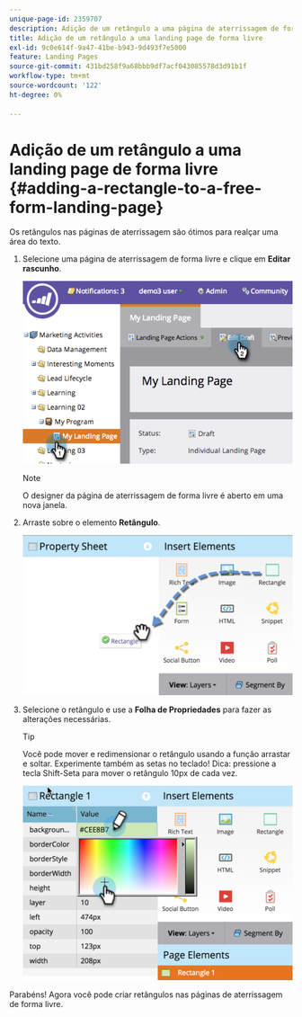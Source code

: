 ```yaml
---
unique-page-id: 2359707
description: Adição de um retângulo a uma página de aterrissagem de forma livre - Documentação do Marketo - Documentação do produto
title: Adição de um retângulo a uma landing page de forma livre
exl-id: 9c0e614f-9a47-41be-b943-9d493f7e5000
feature: Landing Pages
source-git-commit: 431bd258f9a68bbb9df7acf043085578d3d91b1f
workflow-type: tm+mt
source-wordcount: '122'
ht-degree: 0%

---
```


# Adição de um retângulo a uma landing page de forma livre {#adding-a-rectangle-to-a-free-form-landing-page}

Os retângulos nas páginas de aterrissagem são ótimos para realçar uma área do texto.

1. Selecione uma página de aterrissagem de forma livre e clique em **Editar rascunho**.

   ![](assets/image2014-9-16-14-3a50-3a51.png)

   >[!NOTE]
   >
   >O designer da página de aterrissagem de forma livre é aberto em uma nova janela.

1. Arraste sobre o elemento **Retângulo**.

   ![](assets/image2015-5-21-14-3a48-3a45.png)

1. Selecione o retângulo e use a **Folha de Propriedades** para fazer as alterações necessárias.

   >[!TIP]
   >
   >Você pode mover e redimensionar o retângulo usando a função arrastar e soltar. Experimente também as setas no teclado! Dica: pressione a tecla Shift-Seta para mover o retângulo 10px de cada vez.

   ![](assets/image2015-5-21-14-3a50-3a24.png)

Parabéns! Agora você pode criar retângulos nas páginas de aterrissagem de forma livre.
